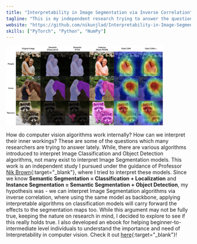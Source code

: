 ```yaml
---
title: "Interpretability in Image Segmentation via Inverse Correlation"
tagline: "This is my independent research trying to answer the question how does image segmentation models work and how can we interpret them."
website: "https://github.com/nikunjlad/Interpretability-in-Image-Segmentation-Techniques"
skills: ["PyTorch", "Python", "NumPy"]
---
```


<img src="/img/interpretable.png" alt="Interpretation" width="85%">

How do computer vision algorithms work internally? How can we interpret their inner workings? These are some of the questions 
which many researchers are trying to answer lately. While, there are various algorithms introduced to interpret Image Classification
and Object Detection algorithms, not many exist to interpret Image Segmentation models. This work is an independent study I pursued
under the guidance of Professor [Nik Brown](https://www.linkedin.com/in/nikbearbrown/){:target="_blank"}, where I tried to interpret these models. Since we know **Semantic Segmentation = Classification + Localization**
and **Instance Segmentation = Semantic Segmentation + Object Detection**, my hypothesis was - we can interpret Image Segmentation
algorithms via inverse correlation, where using the same model as backbone, applying interpretable algorithms on classification models
will carry forward the effects to the segmentation maps too. While this argument may not be fully true, keeping the nature on research in mind, 
I decided to explore to see if this really holds true. I also developed an ebook for helping beginner-to-intermediate level individuals to understand
the importance and need of Interpretability in computer vision. Check it out [here](https://interpretability-in-image-segmentation-techniques.readthedocs.io/en/latest/){:target="_blank"}!